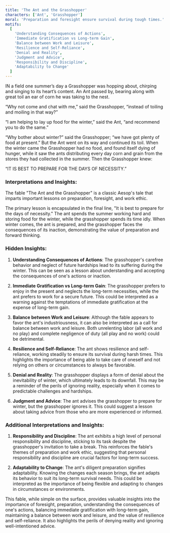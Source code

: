```yaml
---
title: 'The Ant and the Grasshopper'
characters: ['Ant', 'Grasshopper']
moral: 'Preparation and foresight ensure survival during tough times.'
motifs:
  [
    'Understanding Consequences of Actions',
    'Immediate Gratification vs Long-term Gain',
    'Balance between Work and Leisure',
    'Resilience and Self-Reliance',
    'Denial and Reality',
    'Judgment and Advice',
    'Responsibility and Discipline',
    'Adaptability to Change'
  ]
---
```


IN a field one summer’s day a Grasshopper was hopping about, chirping and singing to its heart’s content. An Ant passed by, bearing along with great toil an ear of corn he was taking to the nest.

“Why not come and chat with me,” said the Grasshopper, “instead of toiling and moiling in that way?”

“I am helping to lay up food for the winter,” said the Ant, “and recommend you to do the same.”

“Why bother about winter?” said the Grasshopper; “we have got plenty of food at present.” But the Ant went on its way and continued its toil. When the winter came the Grasshopper had no food, and found itself dying of hunger, while it saw the ants distributing every day corn and grain from the stores they had collected in the summer. Then the Grasshopper knew:

“IT IS BEST TO PREPARE FOR THE DAYS OF NECESSITY.”

### Interpretations and Insights:

The fable "The Ant and the Grasshopper" is a classic Aesop's tale that imparts important lessons on preparation, foresight, and work ethic.

The primary lesson is encapsulated in the final line, "It is best to prepare for the days of necessity." The ant spends the summer working hard and storing food for the winter, while the grasshopper spends its time idly. When winter comes, the ant is prepared, and the grasshopper faces the consequences of its inaction, demonstrating the value of preparation and forward thinking.

### Hidden Insights:

1. **Understanding Consequences of Actions**: The grasshopper's carefree behavior and neglect of future hardships lead to its suffering during the winter. This can be seen as a lesson about understanding and accepting the consequences of one's actions or inaction.

2. **Immediate Gratification vs Long-term Gain**: The grasshopper prefers to enjoy in the present and neglects the long-term necessities, while the ant prefers to work for a secure future. This could be interpreted as a warning against the temptations of immediate gratification at the expense of long-term gain.

3. **Balance between Work and Leisure**: Although the fable appears to favor the ant's industriousness, it can also be interpreted as a call for balance between work and leisure. Both unrelenting labor (all work and no play) and complete negligence of duty (all play and no work) could be detrimental.

4. **Resilience and Self-Reliance**: The ant shows resilience and self-reliance, working steadily to ensure its survival during harsh times. This highlights the importance of being able to take care of oneself and not relying on others or circumstances to always be favorable.

5. **Denial and Reality**: The grasshopper displays a form of denial about the inevitability of winter, which ultimately leads to its downfall. This may be a reminder of the perils of ignoring reality, especially when it comes to predictable challenges and hardships.

6. **Judgment and Advice**: The ant advises the grasshopper to prepare for winter, but the grasshopper ignores it. This could suggest a lesson about taking advice from those who are more experienced or informed.

### Additional Interpretations and Insights:

1. **Responsibility and Discipline**: The ant exhibits a high level of personal responsibility and discipline, sticking to its task despite the grasshopper's invitation to take a break. This reinforces the fable's themes of preparation and work ethic, suggesting that personal responsibility and discipline are crucial factors for long-term success.

2. **Adaptability to Change**: The ant's diligent preparation signifies adaptability. Knowing the changes each season brings, the ant adapts its behavior to suit its long-term survival needs. This could be interpreted as the importance of being flexible and adapting to changes in circumstances or environments.

This fable, while simple on the surface, provides valuable insights into the importance of foresight, preparation, understanding the consequences of one's actions, balancing immediate gratification with long-term gain, maintaining a balance between work and leisure, and the value of resilience and self-reliance. It also highlights the perils of denying reality and ignoring well-intentioned advice.
